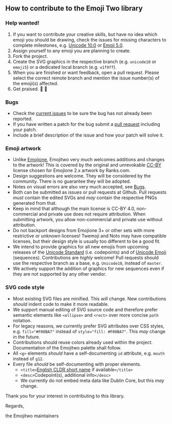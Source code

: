 ## How to contribute to the Emoji Two library

### Help wanted!
1. If you want to contribute your creative skills, but have no idea which emoji you should be drawing, check the issues for missing characters to complete milestones, e.g. [Unicode 10.0](/EmojiTwo/emojitwo/issues?q=is%3Aopen+is%3Aissue+milestone%3A%22Unicode+10.0%22) or [Emoji 5.0](/EmojiTwo/emojitwo/issues?q=is%3Aopen+is%3Aissue+milestone%3A%22Emoji+5.0%22).
2. Assign yourself to any emoji you are planning to create.
3. Fork the project.
4. Create the SVG graphics in the respective branch (e.g. `unicode10` or `emoji5`) or a dedicated local branch (e.g. `u1f9ff`).
5. When you are finished or want feedback, open a pull request. Please select the correct remote branch and mention the issue number(s) of the emoji(s) affected.
6. Get praised. 🎉 💛

### Bugs
* Check the [current issues](/EmojiTwo/emojitwo/issues/) to be sure the bug has not already been reported.
* If you have written a patch for the bug submit a [pull request](/EmojiTwo/emojitwo/pulls) including your patch.
* Include a brief description of the issue and how your patch will solve it.

### Emoji artwork
* Unlike [Emojione](/Ranks/emojione-assets/), Emojitwo very much welcomes additions and changes to the artwork! 
  This is covered by the original and unrevokable [CC-BY](https://creativecommons.org/licenses/by/4.0/) license chosen for Emojione 2.x artwork by Ranks.com.
* Design suggestions are welcome. 
  They will be considered by the community. 
  There is no guarantee they will be adopted. 
* Notes on visual errors are also very much accepted, see [Bugs](#Bugs).
* Both can be submitted as issues or pull requests at Github. 
  Pull requests *must* contain the edited SVGs and *may* contain the respective PNGs generated from that.
* Keep in mind that although the main license is CC-BY 4.0, non-commercial and private use does not require attribution. 
  When submitting artwork, you allow non-commercial and private use without attribution.
* Do not backport designs from Emojione 3+ or other sets with more restrictive or unknown licenses! 
  Twemoji and Noto may have compatible licenses, but their design style is usually too different to be a good fit.
* We intend to provide graphics for all new emojis from upcoming releases of the [Unicode Standard](http://unicode.org/alloc/Pipeline.html) (i.e. codepoints) and of [Unicode Emoji](http://unicode.org/reports/tr51/proposed.html) (sequences). 
  Contributions are *highly* welcome!
  Pull requests should use the respective branch as a base, e.g. `Unicode10`, instead of `master`.
* We actively support the addition of graphics for new sequences even if they are not supported by any other vendor.

### SVG code style
* Most existing SVG files are minified. This *will* change. 
  New contributions *should* indent code to make it more readable.
* We support manual editing of SVG source code and therefore prefer semantic elements like `<ellipse>` and `<rect>` over more concise `path` notation.
* For legacy reasons, we currently prefer SVG attributes over CSS styles, e.g. `fill="#F00BA7"` instead of `style="fill: #F00BA7"`. This *may* change in the future.
* Contributions should reuse colors already used within the project. Documentation of the Emojitwo palette shall follow.
* All `<g>` elements *should* have a self-documenting `id` attribute, e.g. `mouth` instead of `g12`.
* Every file *should* be self-documenting with proper elements.
  - `<title>`[English CLDR short name](http://www.unicode.org/repos/cldr/tags/latest/common/annotations/en.xml) if available`</title>`
  - `<desc>`Codepoint(s), additional info`</desc>`
  - We currently do not embed meta data like Dublin Core, but this *may* change.

Thank you for your interest in contributing to this library.

Regards,

the Emojitwo maintainers
